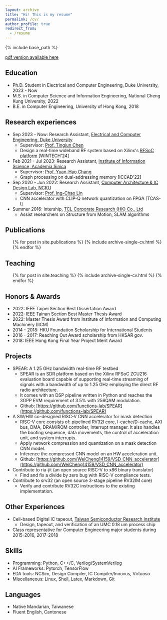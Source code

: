 ```yaml
---
layout: archive
title: "Hi! This is my resume"
permalink: /cv/
author_profile: true
redirect_from:
  - /resume
---
```


{% include base_path %}

[pdf version available here](http://WeiCheng14159.github.io/files/resume/resume.pdf)

## Education

* Ph.D. Student in Electrical and Computer Engineering, Duke University, 2023 - Now
* M.S. in Computer Science and Information Engineering, National Cheng Kung University, 2022
* B.E. in Computer Engineering, University of Hong Kong, 2018

## Research experiences
* Sep 2023 - Now: Research Assistant, [Electrical and Computer Engineering, Duke University](https://ece.duke.edu/)
  * Supervisor: [Prof. Tingjun Chen](https://tingjunchen.com/)
  * Design a real-time wideband RF system based on Xilinx's [RFSoC platform](https://www.amd.com/en/products/adaptive-socs-and-fpgas/soc/zynq-ultrascale-plus-rfsoc.html) [WiNTECH'24]
* Feb 2021 - Jul 2023: Research Assistant, [Institute of Information Science, Academia Sinica](https://www.iis.sinica.edu.tw/)
  * Supervisor: [Prof. Yuan-Hao Chang](https://www.iis.sinica.edu.tw/~johnson/)
  * Graph processing on dual-addressing memory [ICCAD'22]
* Sep 2020 - Jun 2022: Research Assistant, [Computer Architecture & IC Design Lab, NCKU](http://caid.csie.ncku.edu.tw/index.php)
  * Supervisor: [Prof. Ing-Chao Lin](http://caid.csie.ncku.edu.tw/index.php?e=home.professor)
  * CNN accelerator with CLIP-Q network quantization on FPGA [TCAS-I]
* Summer 2016: Intership, [TCL Corporate Research (HK) Co., Ltd](https://www.linkedin.com/company/tcl-corporate-research-hk-co-ltd/)
  * Assist researchers on Structure from Motion, SLAM algorithms

## Publications
  <ul>{% for post in site.publications %}
    {% include archive-single-cv.html %}
  {% endfor %}</ul>
  
<!-- Talks
======
  <ul>{% for post in site.talks %}
    {% include archive-single-talk-cv.html %}
  {% endfor %}</ul> -->

## Teaching
  <ul>{% for post in site.teaching %}
    {% include archive-single-cv.html %}
  {% endfor %}</ul>

## Honors & Awards
* 2022: IEEE Taipei Section Best Dissertation Award
* 2022: IEEE Tainan Section Best Master Thesis Award
* 2022: Master Thesis Award from Institute of Information and Computing Machinery (IICM)
* 2014 - 2018: HKU Foundation Scholarship for International Students
* 2016 - 2017: Reaching Out Award scholarship from HKSAR gov.
* 2018: IEEE Hong Kong Final Year Project Merit Award

## Projects
* SPEAR: A 1.25 GHz bandwidth real-time RF testbed
  * SPEAR is an SDR platform based on the Xilinx RFSoC ZCU216 evaluation board capable of supporting real-time streaming of signals with a bandwidth of up to 1.25 GHz employing the direct RF radio architecture.
  * It comes with an DSP pipeline written in Python and reaches the 3GPP EVM requirement of 3.5% with 256QAM modulation.
  * Github: [https://github.com/functions-lab/SPEAR](https://github.com/functions-lab/SPEAR)
* A SW/HW co-designed RISC-V CNN accelerator for mask detection
  * RISC-V core consists of: pipelined RV32I core, I-cache/D-cache, AXI bus, DMA, DRAM/ROM controller, Interrupt manager. It also handles the booting sequence, data movements, the control of acceleration unit, and system interrupts.
  * Apply network compression and quantization on a mask detection CNN model.
  * Inference the compressed CNN model on an HW acceleration unit.
  * Github: [https://github.com/WeiCheng14159/VSD_CNN_accelerator](https://github.com/WeiCheng14159/VSD_CNN_accelerator)
* Contribute to ria-jit (an open source RISC-V to x86 binary translator)
  * Find and fix a divide by zero bug with RISC-V compliance tests.
  <!-- * Details: [https://hackmd.io/@WeiCheng14159/BJuwQJy_s](https://hackmd.io/@WeiCheng14159/BJuwQJy_s) -->
* Contribute to srv32 (an open source 3-stage pipeline RV32IM core)
  * Verify and contribute RV32C instructions to the existing implementation.
  <!-- * Details: [https://hackmd.io/@WeiCheng14159/ryh1iJ1_o](https://hackmd.io/@WeiCheng14159/ryh1iJ1_o) -->

## Other Experiences
* Cell-based Digital IC tapeout, [Taiwan Semiconductor Research Institute](https://www.tsri.org.tw/en/index.jsp)
  * Design, tapeout, and verification of an UMC 0.18 um process chip
* Class representative for Computer Engineering major students during 2015-2016, 2017-2018

## Skills
* Programming: Python, C++/C, Verilog/SystemVerilog
* AI Frameworks: Pytorch, TensorFlow
* EDA tools: NCSim, Design Compiler, IC Compiler/Innovus, Virtuoso
* Miscellaneous: Linux, Shell, Latex, Markdown, Git

## Languages
* Native Mandarian, Taiwanese
* Fluent English, Cantonese